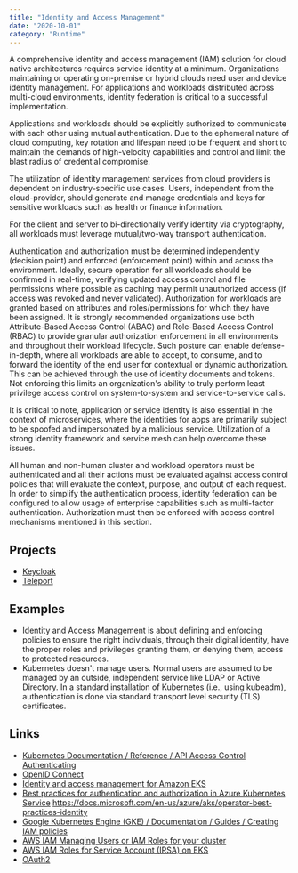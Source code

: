 ```yaml
---
title: "Identity and Access Management"
date: "2020-10-01"
category: "Runtime"
---
```

A comprehensive identity and access management (IAM) solution for cloud native architectures requires service identity at a minimum. Organizations maintaining or operating on-premise or hybrid clouds need user and device identity management. For applications and workloads distributed across multi-cloud environments, identity federation is critical to a successful implementation.

Applications and workloads should be explicitly authorized to communicate with each other using mutual authentication. Due to the ephemeral nature of cloud computing, key rotation and lifespan need to be frequent and short to maintain the demands of high-velocity capabilities and control and limit the blast radius of credential compromise.

The utilization of identity management services from cloud providers is dependent on industry-specific use cases. Users, independent from the cloud-provider, should generate and manage credentials and keys for sensitive workloads such as health or finance information.

For the client and server to bi-directionally verify identity via cryptography, all workloads must leverage mutual/two-way transport authentication.

Authentication and authorization must be determined independently (decision point) and enforced (enforcement point) within and across the environment. Ideally, secure operation for all workloads should be confirmed in real-time, verifying updated access control and file permissions where possible as caching may permit unauthorized access (if access was revoked and never validated). Authorization for workloads are granted based on attributes and roles/permissions for which they have been assigned. It is strongly recommended organizations use both Attribute-Based Access Control (ABAC) and Role-Based Access Control (RBAC) to provide granular authorization enforcement in all environments and throughout their workload lifecycle. Such posture can enable defense-in-depth, where all workloads are able to accept, to consume, and to forward the identity of the end user for contextual or dynamic authorization. This can be achieved through the use of identity documents and tokens. Not enforcing this limits an organization's ability to truly perform least privilege access control on system-to-system and service-to-service calls.

It is critical to note, application or service identity is also essential in the context of microservices, where the identities for apps are primarily subject to be spoofed and impersonated by a malicious service. Utilization of a strong identity framework and service mesh can help overcome these issues.

All human and non-human cluster and workload operators must be authenticated and all their actions must be evaluated against access control policies that will evaluate the context, purpose, and output of each request. In order to simplify the authentication process, identity federation can be configured to allow usage of enterprise capabilities such as multi-factor authentication. Authorization must then be enforced with access control mechanisms mentioned in this section.


## Projects
- [Keycloak](https://www.keycloak.org/)
- [Teleport](https://github.com/gravitational/teleport)

<!---
## Commercial Projects
- [AWS IAM](https://docs.aws.amazon.com/eks/latest/userguide/add-user-role.html)
- [Okta](https://www.okta.com/)
- [Auth0](https://auth0.com/)
- [AWS Cognito](https://aws.amazon.com/cognito/) 
- [Active Directory](https://docs.microsoft.com/en-us/windows-server/identity/ad-ds/get-started/virtual-dc/active-directory-domain-services-overview) 
-->

## Examples
- Identity and Access Management is about defining and enforcing policies to ensure the right individuals, through their digital identity, have the proper roles and privileges granting them, or denying them, access to protected resources.
- Kubernetes doesn't manage users. Normal users are assumed to be managed by an outside, independent service like LDAP or Active Directory. In a standard installation of Kubernetes (i.e., using kubeadm), authentication is done via standard transport level security (TLS) certificates.

## Links 
- [Kubernetes Documentation / Reference / API Access Control Authenticating](https://kubernetes.io/docs/reference/access-authn-authz/authentication/)
- [OpenID Connect](https://openid.net/connect/)
- [Identity and access management for Amazon EKS](https://docs.aws.amazon.com/eks/latest/userguide/security-iam.html)
- [Best practices for authentication and authorization in Azure Kubernetes Service](AKS) https://docs.microsoft.com/en-us/azure/aks/operator-best-practices-identity 
- [Google Kubernetes Engine (GKE) / Documentation / Guides / Creating IAM policies](https://cloud.google.com/kubernetes-engine/docs/how-to/iam)
- [AWS IAM Managing Users or IAM Roles for your cluster](https://docs.aws.amazon.com/eks/latest/userguide/add-user-role.html)
- [AWS IAM Roles for Service Account (IRSA) on EKS](https://docs.aws.amazon.com/eks/latest/userguide/iam-roles-for-service-accounts.html)
- [OAuth2](https://oauth.net/2/) 